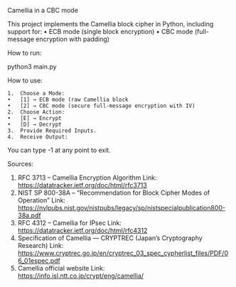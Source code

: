 Camellia in a CBC mode

This project implements the Camellia block cipher in Python, including support for:
	• ECB mode (single block encryption)
	• CBC mode (full-message encryption with padding)

How to run:

python3 main.py

How to use:

	1.	Choose a Mode:
	•	[1] → ECB mode (raw Camellia block 
	•	[2] → CBC mode (secure full-message encryption with IV)
	2.	Choose Action:
	•	[E] → Encrypt
	•	[D] → Decrypt
	3.	Provide Required Inputs.
	4.	Receive Output:

You can type -1 at any point to exit.

Sources:
1. RFC 3713 – Camellia Encryption Algorithm
Link: https://datatracker.ietf.org/doc/html/rfc3713
2. NIST SP 800-38A – “Recommendation for Block Cipher Modes of Operation”
Link: https://nvlpubs.nist.gov/nistpubs/legacy/sp/nistspecialpublication800-38a.pdf
3. RFC 4312 – Camellia for IPsec
Link: https://datatracker.ietf.org/doc/html/rfc4312
4. Specification of Camellia — CRYPTREC (Japan’s Cryptography Research)
Link: https://www.cryptrec.go.jp/en/cryptrec_03_spec_cypherlist_files/PDF/06_01espec.pdf
5. Camellia official website
Link: https://info.isl.ntt.co.jp/crypt/eng/camellia/


